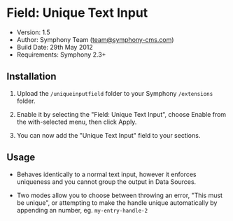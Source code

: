 # Field: Unique Text Input

- Version: 1.5
- Author: Symphony Team (team@symphony-cms.com)
- Build Date: 29th May 2012
- Requirements: Symphony 2.3+


## Installation

1. Upload the `/uniqueinputfield` folder to your Symphony `/extensions` folder.

2. Enable it by selecting the "Field: Unique Text Input", choose Enable from the with-selected menu, then click Apply.

3. You can now add the "Unique Text Input" field to your sections.


## Usage

- Behaves identically to a normal text input, however it enforces uniqueness and you cannot group the output in Data Sources.

- Two modes allow you to choose between throwing an error, "This must be unique", or attempting to make the handle unique automatically by appending an number, eg. `my-entry-handle-2`
